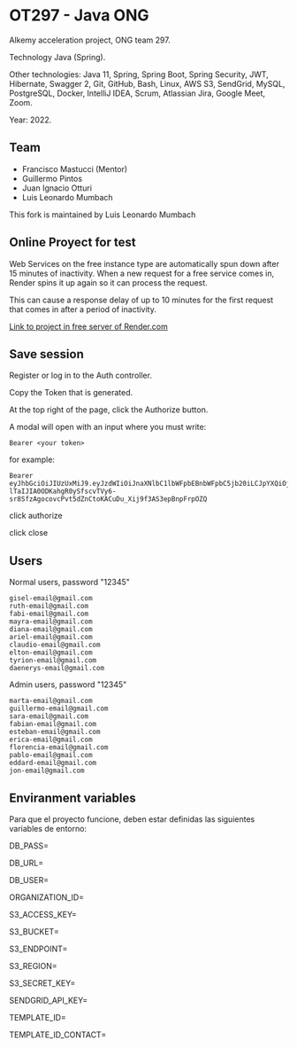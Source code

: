 # OT297 - Java ONG

Alkemy acceleration project, ONG team 297.

Technology Java (Spring).

Other technologies: Java 11, Spring, Spring Boot, Spring Security, JWT, Hibernate, Swagger 2, Git, GitHub, Bash, Linux, AWS S3, SendGrid, MySQL, PostgreSQL, Docker, IntelliJ IDEA, Scrum, Atlassian Jira, Google Meet, Zoom.

Year: 2022.

## Team

- Francisco Mastucci (Mentor)
- Guillermo Pintos
- Juan Ignacio Otturi
- Luis Leonardo Mumbach

This fork is maintained by Luis Leonardo Mumbach

## Online Proyect for test

Web Services on the free instance type are automatically spun down after 15 minutes of inactivity. When a new request for a free service comes in, Render spins it up again so it can process the request.

This can cause a response delay of up to 10 minutes for the first request that comes in after a period of inactivity.

[Link to project in free server of Render.com](https://lionbach-ot297-server.onrender.com/swagger-ui/index.html#/)

## Save session

Register or log in to the Auth controller.

Copy the Token that is generated.

At the top right of the page, click the Authorize button.

A modal will open with an input where you must write:
```
Bearer <your token>
```
for example:
```
Bearer eyJhbGciOiJIUzUxMiJ9.eyJzdWIiOiJnaXNlbC1lbWFpbEBnbWFpbC5jb20iLCJpYXQiOjE2NzEzMzY2MjMsImV4cCI6MTY3MTM0MDIyM30.ia3S_F90-lTaIJIA0ODKahgR0ySfscvTVy6-sr8SfzAgocovcPvt5dZnCtoKACuDu_Xij9f3AS3epBnpFrpOZQ
```
click authorize

click close


## Users

Normal users, password "12345"

```
gisel-email@gmail.com
ruth-email@gmail.com
fabi-email@gmail.com
mayra-email@gmail.com
diana-email@gmail.com
ariel-email@gmail.com
claudio-email@gmail.com
elton-email@gmail.com
tyrion-email@gmail.com
daenerys-email@gmail.com
```

Admin users, password "12345"

```
marta-email@gmail.com
guillermo-email@gmail.com
sara-email@gmail.com
fabian-email@gmail.com
esteban-email@gmail.com
erica-email@gmail.com
florencia-email@gmail.com
pablo-email@gmail.com
eddard-email@gmail.com
jon-email@gmail.com
```

## Enviranment variables

Para que el proyecto funcione, deben estar definidas las siguientes variables de entorno:

DB_PASS=

DB_URL=

DB_USER=

ORGANIZATION_ID=

S3_ACCESS_KEY=

S3_BUCKET=

S3_ENDPOINT=

S3_REGION=

S3_SECRET_KEY=

SENDGRID_API_KEY=

TEMPLATE_ID=

TEMPLATE_ID_CONTACT=